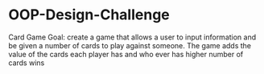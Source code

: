 # OOP-Design-Challenge
Card Game
Goal: create a game that allows a user to input information and be given a number of cards to play against someone.
The game adds the value of the cards each player has and who ever has higher number of cards wins
